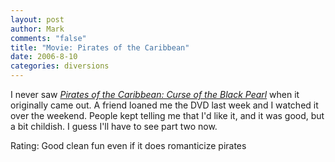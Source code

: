 ```yaml
--- 
layout: post
author: Mark
comments: "false"
title: "Movie: Pirates of the Caribbean"
date: 2006-8-10
categories: diversions
---
```

I never saw <i><a href="http://imdb.com/title/tt0325980/" title="Pirates of the Caribbean: Curse of the Black Pearl">Pirates of the Caribbean: Curse of the Black Pearl</a></i> when it originally came out. A friend loaned me the DVD last week and I watched it over the weekend. People kept telling me that I'd like it, and it was good, but a bit childish. I guess I'll have to see part two now.

Rating: Good clean fun even if it does romanticize pirates

